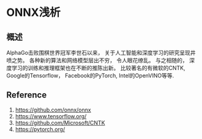 # ONNX浅析

## 概述
AlphaGo击败围棋世界冠军李世石以来， 关于人工智能和深度学习的研究呈现井喷之势。 各种新的算法和网络模型层出不穷， 令人眼花缭乱。  与之相随的， 深度学习的训练和推理框架也在不断的推陈出新。 比较著名的有微软的CNTK, Google的Tensorflow， Facebook的PyTorch, Intel的OpenVINO等等.

## Reference
1. https://github.com/onnx/onnx
2. https://www.tensorflow.org/
3. https://github.com/Microsoft/CNTK
4. https://pytorch.org/
